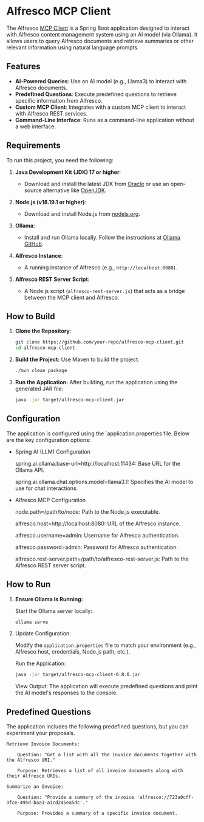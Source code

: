 # Alfresco MCP Client

The Alfresco [MCP Client](https://modelcontextprotocol.io/quickstart/client) is a Spring Boot application designed to interact with Alfresco content management system using an AI model (via Ollama). It allows users to query Alfresco documents and retrieve summaries or other relevant information using natural language prompts.

## Features

- **AI-Powered Queries**: Use an AI model (e.g., Llama3) to interact with Alfresco documents.
- **Predefined Questions**: Execute predefined questions to retrieve specific information from Alfresco.
- **Custom MCP Client**: Integrates with a custom MCP client to interact with Alfresco REST services.
- **Command-Line Interface**: Runs as a command-line application without a web interface.

## Requirements

To run this project, you need the following:

1. **Java Development Kit (JDK) 17 or higher**:
    - Download and install the latest JDK from [Oracle](https://www.oracle.com/java/technologies/javase-downloads.html) or use an open-source alternative like [OpenJDK](https://openjdk.org/).

2. **Node.js (v18.19.1 or higher)**:
    - Download and install Node.js from [nodejs.org](https://nodejs.org/).

3. **Ollama**:
    - Install and run Ollama locally. Follow the instructions at [Ollama GitHub](https://github.com/ollama/ollama).

4. **Alfresco Instance**:
    - A running instance of Alfresco (e.g., `http://localhost:8080`).

5. **Alfresco REST Server Script**:
    - A Node.js script (`alfresco-rest-server.js`) that acts as a bridge between the MCP client and Alfresco.

## How to Build

1. **Clone the Repository**:
   ```bash
   git clone https://github.com/your-repo/alfresco-mcp-client.git
   cd alfresco-mcp-client
   ```
2. **Build the Project:**
    Use Maven to build the project:
    ```bash
    ./mvn clean package
    ```

3. **Run the Application:**
    After building, run the application using the generated JAR file:

    ```bash
    java -jar target/alfresco-mcp-client.jar
    ```

## Configuration

The application is configured using the `application.properties file. Below are the key configuration options:

* Spring AI (LLM) Configuration

    spring.ai.ollama.base-url=http://localhost:11434: Base URL for the Ollama API.

    spring.ai.ollama.chat.options.model=llama3.1: Specifies the AI model to use for chat interactions.

* Alfresco MCP Configuration

    node.path=/path/to/node: Path to the Node.js executable.

    alfresco.host=http://localhost:8080: URL of the Alfresco instance.

    alfresco.username=admin: Username for Alfresco authentication.

    alfresco.password=admin: Password for Alfresco authentication.

    alfresco.rest-server.path=/path/to/alfresco-rest-server.js: Path to the Alfresco REST server script.

## How to Run

1. **Ensure Ollama is Running:**

    Start the Ollama server locally:
    ```bash
    ollama serve
    ```

2. Update Configuration:

    Modify the `application.properties` file to match your environment (e.g., Alfresco host, credentials, Node.js path, etc.).

    Run the Application:

    ```bash
    java -jar target/alfresco-mcp-client-0.8.0.jar
    ```

    View Output: The application will execute predefined questions and print the AI model's responses to the console.

## Predefined Questions

The application includes the following predefined questions, but you can experiment your proposals.

    Retrieve Invoice Documents:

        Question: "Get a list with all the Invoice documents together with the Alfresco URI."

        Purpose: Retrieves a list of all invoice documents along with their Alfresco URIs.

    Summarize an Invoice:

        Question: "Provide a summary of the invoice 'alfresco://723a0cff-3fce-495d-baa3-a3cd245ea5dc'."

        Purpose: Provides a summary of a specific invoice document.